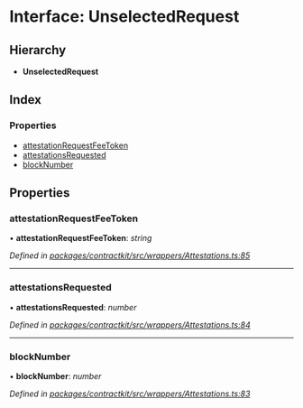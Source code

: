 # Interface: UnselectedRequest

## Hierarchy

* **UnselectedRequest**

## Index

### Properties

* [attestationRequestFeeToken](_wrappers_attestations_.unselectedrequest.md#attestationrequestfeetoken)
* [attestationsRequested](_wrappers_attestations_.unselectedrequest.md#attestationsrequested)
* [blockNumber](_wrappers_attestations_.unselectedrequest.md#blocknumber)

## Properties

###  attestationRequestFeeToken

• **attestationRequestFeeToken**: *string*

*Defined in [packages/contractkit/src/wrappers/Attestations.ts:85](https://github.com/celo-org/celo-monorepo/blob/master/packages/contractkit/src/wrappers/Attestations.ts#L85)*

___

###  attestationsRequested

• **attestationsRequested**: *number*

*Defined in [packages/contractkit/src/wrappers/Attestations.ts:84](https://github.com/celo-org/celo-monorepo/blob/master/packages/contractkit/src/wrappers/Attestations.ts#L84)*

___

###  blockNumber

• **blockNumber**: *number*

*Defined in [packages/contractkit/src/wrappers/Attestations.ts:83](https://github.com/celo-org/celo-monorepo/blob/master/packages/contractkit/src/wrappers/Attestations.ts#L83)*
